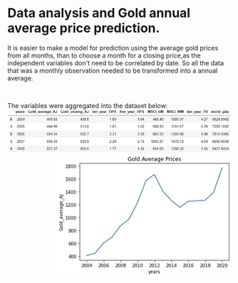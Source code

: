 # Data analysis and Gold annual average price prediction.

It is easier to make a model for prediction using the average gold prices from all months, than to choose a month for a closing price,as the independent variables don't need to be correlated by date. So all the data that was a monthly observation needed to be transformed into a annual average.
<p>&nbsp;</p>
The variables were aggregated into the dataset below:
<img src="./images/image2.jpg">
  
<div>
    <img src="./images/image10.jpg" style="float: right;">
</div>


